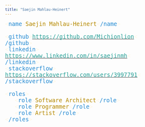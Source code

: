 ```yaml
---
title: "Saejin Mahlau-Heinert"
---
```


<style>
  #titlepage {
    font-size: 0;
    margin-top: 10px;
    font-family: 'Source Code Pro', monospace;
  }

  #titlepage span,
  #titlepage p {
    font-size: 14pt;
    padding: 0px;
    margin: 0px;
    padding-top: 2px;
    padding-bottom: 2px;
    margin-top: 2px;
    margin-bottom: 2px;
  }

  #titlepage .indented-1 {
    margin-left: 24pt;
  }

  #titlepage .indented-2 {
    margin-left: 48pt;
  }
}

</style>

<div id="titlepage">

<div id="name" class="type" style="--n:34">
  <span style="color: #fdf6e3">&lt;</span>
  <span style="color: #268bd2">name</span>
  <span style="color: #fdf6e3">&gt;</span>
  <span style="color: #b58900">Saejin Mahlau-Heinert</span>
  <span style="color: #fdf6e3">&lt;</span>
  <span style="color: #268bd2">/name</span>
  <span style="color: #fdf6e3">&gt;</span>
</div>

<br>
<span>&nbsp;</span>
<br>

<div id="github">
  <span style="color: #fdf6e3">&lt;</span>
  <span style="color: #268bd2">github</span>
  <span style="color: #fdf6e3">&gt;</span>
  <a href="https://github.com/Michionlion">
  <span style="color: #2aa198">https://github.com/Michionlion</span>
  </a>
  <span style="color: #fdf6e3">&lt;</span>
  <span style="color: #268bd2">/github</span>
  <span style="color: #fdf6e3">&gt;</span>
</div>

<br>

<div id="linkedin">
  <span style="color: #fdf6e3">&lt;</span>
  <span style="color: #268bd2">linkedin</span>
  <span style="color: #fdf6e3">&gt;</span>
  <a href="https://www.linkedin.com/in/saejinmh/">
  <span style="color: #2aa198">https://www.linkedin.com/in/saejinmh</span>
  </a>
  <span style="color: #fdf6e3">&lt;</span>
  <span style="color: #268bd2">/linkedin</span>
  <span style="color: #fdf6e3">&gt;</span>
</div>

<br>

<div id="stackoverflow">
  <span style="color: #fdf6e3">&lt;</span>
  <span style="color: #268bd2">stackoverflow</span>
  <span style="color: #fdf6e3">&gt;</span>
  <a href="https://stackoverflow.com/users/3997791">
  <span style="color: #2aa198">https://stackoverflow.com/users/3997791</span>
  </a>
  <span style="color: #fdf6e3">&lt;</span>
  <span style="color: #268bd2">/stackoverflow</span>
  <span style="color: #fdf6e3">&gt;</span>
</div>

<br>
<span>&nbsp;</span>
<br>

<div id="roles">
  <span style="color: #fdf6e3">&lt;</span>
  <span style="color: #268bd2">roles</span>
  <span style="color: #fdf6e3">&gt;</span>
  <br>
  <div id="role-1">
    <span class="indented-1" style="color: #fdf6e3">&lt;</span>
    <span style="color: #268bd2">role</span>
    <span style="color: #fdf6e3">&gt;</span>
    <span style="color: #b58900">Software Architect</span>
    <span style="color: #fdf6e3">&lt;</span>
    <span style="color: #268bd2">/role</span>
    <span style="color: #fdf6e3">&gt;</span>
  </div>
  <br>
  <div id="role-2">
    <span class="indented-1" style="color: #fdf6e3">&lt;</span>
    <span style="color: #268bd2">role</span>
    <span style="color: #fdf6e3">&gt;</span>
    <span style="color: #b58900">Programmer</span>
    <span style="color: #fdf6e3">&lt;</span>
    <span style="color: #268bd2">/role</span>
    <span style="color: #fdf6e3">&gt;</span>
  </div>
  <br>
  <div id="role-3">
    <span class="indented-1" style="color: #fdf6e3">&lt;</span>
    <span style="color: #268bd2">role</span>
    <span style="color: #fdf6e3">&gt;</span>
    <span style="color: #b58900">Artist</span>
    <span style="color: #fdf6e3">&lt;</span>
    <span style="color: #268bd2">/role</span>
    <span style="color: #fdf6e3">&gt;</span>
  </div>
  <br>
  <span style="color: #fdf6e3">&lt;</span>
  <span style="color: #268bd2">/roles</span>
  <span style="color: #fdf6e3">&gt;</span>
</div id="roles">
</div>

